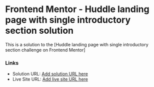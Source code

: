# Frontend Mentor - Huddle landing page with single introductory section solution 

This is a solution to the [Huddle landing page with single introductory section challenge on Frontend Mentor]

### Links

- Solution URL: [Add solution URL here](https://your-solution-url.com)
- Live Site URL: [Add live site URL here](https://your-live-site-url.com) 

